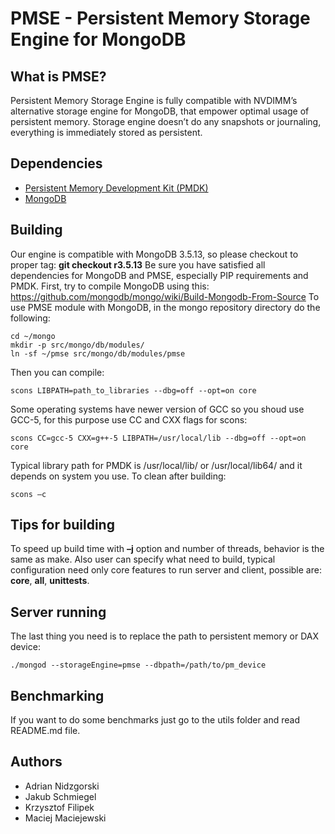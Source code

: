 # PMSE - Persistent Memory Storage Engine for MongoDB

## What is PMSE?
Persistent Memory Storage Engine is fully compatible with NVDIMM’s alternative storage engine for MongoDB, that empower optimal usage of persistent memory. Storage engine doesn’t do any snapshots or journaling, everything is immediately stored as persistent. 

## Dependencies
-	[Persistent Memory Development Kit (PMDK)](https://github.com/pmem/pmdk)
-	[MongoDB](https://github.com/mongodb/mongo)

## Building
Our engine is compatible with MongoDB 3.5.13, so please checkout to proper tag: **git checkout r3.5.13**
Be sure you have satisfied all dependencies for MongoDB and PMSE, especially PIP requirements and PMDK.
First, try to compile MongoDB using this: https://github.com/mongodb/mongo/wiki/Build-Mongodb-From-Source 
To use PMSE module with MongoDB, in the mongo repository directory do the following:
```
cd ~/mongo
mkdir -p src/mongo/db/modules/
ln -sf ~/pmse src/mongo/db/modules/pmse
```
Then you can compile:
```
scons LIBPATH=path_to_libraries --dbg=off --opt=on core
```
Some operating systems have newer version of GCC so you shoud use GCC-5, for this purpose use CC and CXX flags for scons:
```
scons CC=gcc-5 CXX=g++-5 LIBPATH=/usr/local/lib --dbg=off --opt=on core
```

Typical library path for PMDK is /usr/local/lib/ or /usr/local/lib64/ and it depends on system you use. 
To clean after building:
```
scons –c
```

## Tips for building
To speed up build time with **–j** option and number of threads, behavior is the same as make.
Also user can specify what need to build, typical configuration need only core features to run server and client, possible are: **core**, **all**, **unittests**.

## Server running
The last thing you need is to replace the path to persistent memory or DAX device:
```
./mongod --storageEngine=pmse --dbpath=/path/to/pm_device
```

## Benchmarking
If you want to do some benchmarks just go to the utils folder and read README.md file.

## Authors
-	Adrian Nidzgorski
-	Jakub Schmiegel
-	Krzysztof Filipek
-	Maciej Maciejewski
